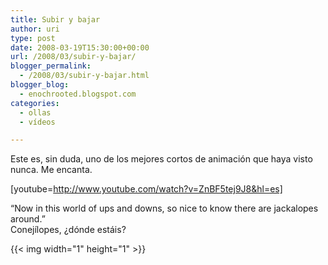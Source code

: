 ```yaml
---
title: Subir y bajar
author: uri
type: post
date: 2008-03-19T15:30:00+00:00
url: /2008/03/subir-y-bajar/
blogger_permalink:
  - /2008/03/subir-y-bajar.html
blogger_blog:
  - enochrooted.blogspot.com
categories:
  - ollas
  - vídeos

---
```

Este es, sin duda, uno de los mejores cortos de animación que haya visto nunca. Me encanta.

[youtube=http://www.youtube.com/watch?v=ZnBF5tej9J8&hl=es]

&#8220;Now in this world of ups and downs, so nice to know there are jackalopes around.&#8221;  
Conejílopes, ¿dónde estáis? 

<div class="blogger-post-footer">
  {{< img width="1" height="1" >}}
</div>
